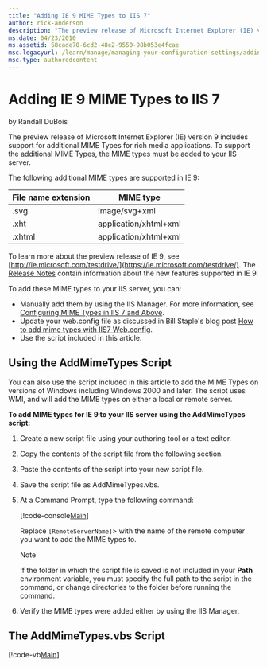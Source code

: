 ```yaml
---
title: "Adding IE 9 MIME Types to IIS 7"
author: rick-anderson
description: "The preview release of Microsoft Internet Explorer (IE) version 9 includes support for additional MIME Types for rich media applications. To support the addi..."
ms.date: 04/23/2010
ms.assetid: 58cade70-6cd2-48e2-9550-98b053e4fcae
msc.legacyurl: /learn/manage/managing-your-configuration-settings/adding-ie-9-mime-types-to-iis
msc.type: authoredcontent
---
```

Adding IE 9 MIME Types to IIS 7
====================
by Randall DuBois

The preview release of Microsoft Internet Explorer (IE) version 9 includes support for additional MIME Types for rich media applications. To support the additional MIME Types, the MIME types must be added to your IIS server.

The following additional MIME types are supported in IE 9:

| File name extension | MIME type |
| --- | --- |
| .svg | image/svg+xml |
| .xht | application/xhtml+xml |
| .xhtml | application/xhtml+xml |

To learn more about the preview release of IE 9, see [http://ie.microsoft.com/testdrive/](https://ie.microsoft.com/testdrive/). The [Release Notes](https://ie.microsoft.com/testdrive/info/ReleaseNotes/Default.html) contain information about the new features supported in IE 9.

To add these MIME types to your IIS server, you can:

- Manually add them by using the IIS Manager. For more information, see [Configuring MIME Types in IIS 7 and Above](https://go.microsoft.com/fwlink/?LinkId=64365).
- Update your web.config file as discussed in Bill Staple's blog post [How to add mime types with IIS7 Web.config](https://blogs.iis.net/bills/archive/2008/03/25/how-to-add-mime-types-with-iis7-web-config.aspx).
- Use the script included in this article.

## Using the AddMimeTypes Script

You can also use the script included in this article to add the MIME Types on versions of Windows including Windows 2000 and later. The script uses WMI, and will add the MIME types on either a local or remote server.

**To add MIME types for IE 9 to your IIS server using the AddMimeTypes script:** 

1. Create a new script file using your authoring tool or a text editor.
2. Copy the contents of the script file from the following section.
3. Paste the contents of the script into your new script file.
4. Save the script file as AddMimeTypes.vbs.
5. At a Command Prompt, type the following command: 

    [!code-console[Main](adding-ie-9-mime-types-to-iis/samples/sample1.cmd)]

    Replace `[RemoteServerName]`> with the name of the remote computer you want to add the MIME types to.

    > [!NOTE]
    > If the folder in which the script file is saved is not included in your **Path** environment variable, you must specify the full path to the script in the command, or change directories to the folder before running the command.
6. Verify the MIME types were added either by using the IIS Manager.

## The AddMimeTypes.vbs Script

[!code-vb[Main](adding-ie-9-mime-types-to-iis/samples/sample2.vb)]
